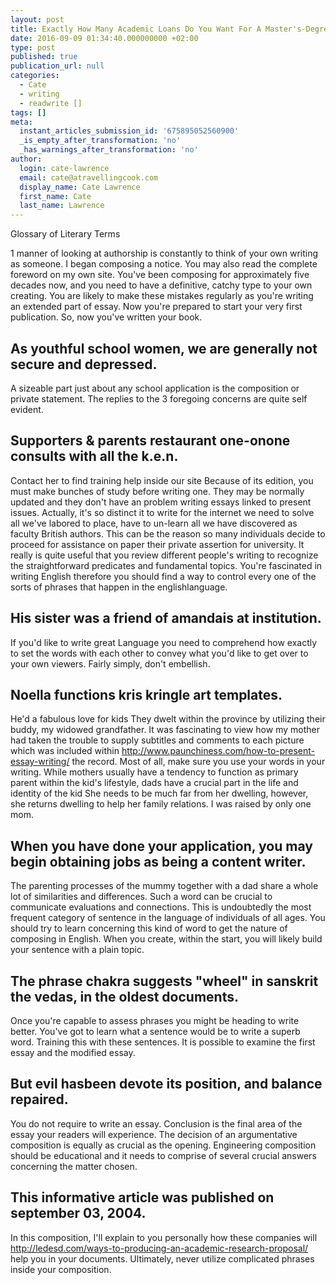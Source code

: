 ```yaml
---
layout: post
title: Exactly How Many Academic Loans Do You Want For A Master's-Degree
date: 2016-09-09 01:34:40.000000000 +02:00
type: post
published: true
publication_url: null
categories:
  - Cate
  - writing
  - readwrite []
tags: []
meta:
  instant_articles_submission_id: '675895052560900'
  _is_empty_after_transformation: 'no'
  _has_warnings_after_transformation: 'no'
author:
  login: cate-lawrence
  email: cate@atravellingcook.com
  display_name: Cate Lawrence
  first_name: Cate
  last_name: Lawrence
---
```

Glossary of Literary Terms

1 manner of looking at authorship is constantly to think of your own
writing as someone. I began composing a notice. You may also read the
complete foreword on my own site. You've been composing for
approximately five decades now, and you need to have a definitive,
catchy type to your own creating. You are likely to make these mistakes
regularly as you're writing an extended part of essay. Now you're
prepared to start your very first publication. So, now you've written
your book.

As youthful school women, we are generally not secure and depressed.
--------------------------------------------------------------------

A sizeable part just about any school application is the composition or
private statement. The replies to the 3 foregoing concerns are quite
self evident.

Supporters & parents restaurant one-onone consults with all the k.e.n.
----------------------------------------------------------------------

Contact her to find training help inside our site Because of its
edition, you must make bunches of study before writing one. They may be
normally updated and they don't have an problem writing essays linked to
present issues. Actually, it's so distinct it to write for the internet
we need to solve all we've labored to place, have to un-learn all we
have discovered as faculty British authors. This can be the reason so
many individuals decide to proceed for assistance on paper their private
assertion for university. It really is quite useful that you review
different people's writing to recognize the straightforward predicates
and fundamental topics. You're fascinated in writing English therefore
you should find a way to control every one of the sorts of phrases that
happen in the englishlanguage.

His sister was a friend of amandais at institution.
---------------------------------------------------

If you'd like to write great Language you need to comprehend how exactly
to set the words with each other to convey what you'd like to get over
to your own viewers. Fairly simply, don't embellish.

Noella functions kris kringle art templates.
--------------------------------------------

He'd a fabulous love for kids They dwelt within the province by
utilizing their buddy, my widowed grandfather. It was fascinating to
view how my mother had taken the trouble to supply subtitles and
comments to each picture which was included within
http://www.paunchiness.com/how-to-present-essay-writing/ the record.
Most of all, make sure you use your words in your writing. While mothers
usually have a tendency to function as primary parent within the kid's
lifestyle, dads have a crucial part in the life and identity of the kid
She needs to be much far from her dwelling, however, she returns
dwelling to help her family relations. I was raised by only one mom.

When you have done your application, you may begin obtaining jobs as being a content writer.
--------------------------------------------------------------------------------------------

The parenting processes of the mummy together with a dad share a whole
lot of similarities and differences. Such a word can be crucial to
communicate evaluations and connections. This is undoubtedly the most
frequent category of sentence in the language of individuals of all
ages. You should try to learn concerning this kind of word to get the
nature of composing in English. When you create, within the start, you
will likely build your sentence with a plain topic.

The phrase chakra suggests "wheel" in sanskrit the vedas, in the oldest documents.
----------------------------------------------------------------------------------

Once you're capable to assess phrases you might be heading to write
better. You've got to learn what a sentence would be to write a superb
word. Training this with these sentences. It is possible to examine the
first essay and the modified essay.

But evil hasbeen devote its position, and balance repaired.
-----------------------------------------------------------

You do not require to write an essay. Conclusion is the final area of
the essay your readers will experience. The decision of an argumentative
composition is equally as crucial as the opening. Engineering
composition should be educational and it needs to comprise of several
crucial answers concerning the matter chosen.

This informative article was published on september 03, 2004.
-------------------------------------------------------------

In this composition, I'll explain to you personally how these companies
will http://ledesd.com/ways-to-producing-an-academic-research-proposal/
help you in your documents. Ultimately, never utilize complicated
phrases inside your composition.
